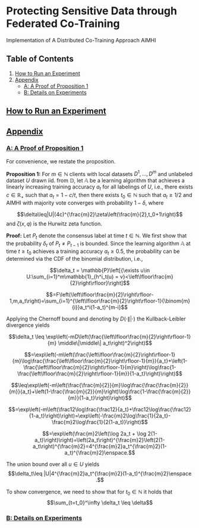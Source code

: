 # Protecting Sensitive Data through Federated Co-Training
Implementation of A Distributed Co-Training Approach AIMHI

## Table of Contents

1. [How to Run an Experiment](#howtorun)
2. [Appendix](#appendix)
    - [A: A Proof of Proposition 1](#proofofproposition)
    - [B: Details on Experiments](#b-details-on-experiments)
    
    
    
    
## [How to Run an Experiment](#howtorun)      
## [Appendix](#appendix)    
### [A: A Proof of Proposition 1](#proofofproposition)
For convenience, we restate the proposition.

**Proposition 1:** For $m\in\mathbb{N}$ clients with local datasets $D^1,\dots,D^m$ and unlabeled dataset $U$ drawn iid. from $\mathbb{D}$, let $\mathbb{A}$ be a learning algorithm that achieves a linearly increasing training accuracy $a_t$ for all labelings of $U$, i.e., there exists $c\in\mathbb{R_{+}}$ such that $a_t=1-c/t$, then there exists $t_0\in\mathbb{N}$ such that $a_t\geq 1/2$ and AIMHI with majority vote converges with probability $1-\delta$, where

$$\delta\leq|U|(4c)^{\frac{m}2}\zeta\left(\frac{m}{2},t_0+1\right)$$
and $\zeta(x,q)$ is the Hurwitz zeta function.

**Proof:**
Let $P_t$ denote the consensus label at time $t\in\mathbb{N}$. We first show that the probability $\delta_{t}$ of $P_{t}\neq P_{t-1}$ is bounded. Since the learning algorithm $\mathbb{A}$ at time $t\geq t_0$ achieves a training accuracy $a_t\geq 0.5$, the probability can be determined via the CDF of the binomial distribution, i.e.,


$$\delta_t = \mathbb{P}\left[{\exists u\in U:\sum_{i=1}^m\mathbb{1}_{h^i_t(u) = v}<\left\lfloor\frac{m}{2}\right\rfloor}\right]$$

$$=F\left(\left\lfloor\frac{m}{2}\right\rfloor-1,m,a_t\right)=\sum_{i=1}^{\left\lfloor\frac{m}{2}\right\rfloor-1}{\binom{m}{i}}a_t^i(1-a_t)^{m-i}$$

Applying the Chernoff bound and denoting by $D(\cdot\||\cdot)$ the Kullback-Leibler divergence yields


$$\delta_t \leq \exp\left(-mD\left(\frac{\left\lfloor\frac{m}{2}\right\rfloor-1}{m} \middle\|\middle\| a_t\right)^2\right)$$

$$=\exp\left(-m\left(\frac{\left\lfloor\frac{m}{2}\right\rfloor-1}{m}\log\frac{\frac{\left\lfloor\frac{m}{2}\right\rfloor-1}{m}}{a_t}+\left(1-\frac{\left\lfloor\frac{m}{2}\right\rfloor-1}{m}\right)\log\frac{1-\frac{\left\lfloor\frac{m}{2}\right\rfloor-1}{m}}{1-a_t}\right)\right)$$

$$\leq\exp\left(-m\left(\frac{\frac{m}{2}}{m}\log\frac{\frac{\frac{m}{2}}{m}}{a_t}+\left(1-\frac{\frac{m}{2}}{m}\right)\log\frac{1-\frac{\frac{m}{2}}{m}}{1-a_t}\right)\right)$$

$$=\exp\left(-m\left(\frac12\log\frac{\frac12}{a_t}+\frac12\log\frac{\frac12}{1-a_t}\right)\right)=\exp\left(-\frac{m}2\log\frac{1}{2a_t}-\frac{m}2\log\frac{1}{2(1-a_t)}\right)$$

$$=\exp\left(\frac{m}2\left(\log 2a_t + \log 2(1-a_t)\right)\right)=\left(2a_t\right)^{\frac{m}2}\left(2(1-a_t\right)^{\frac{m}2}=4^{\frac{m}2}a_t^{\frac{m}2}(1-a_t)^{\frac{m}2}\enspace.$$

The union bound over all $u\in U$ yields 
$$\delta_t\leq |U|4^{\frac{m}2}a_t^{\frac{m}2}(1-a_t)^{\frac{m}2}\enspace .$$

To show convergence, we need to show that for $t_0\in\mathbb{N}$ it holds that 
$$\sum_{t=t_0}^\infty \delta_t \leq \delta$$


























### [B: Details on Experiments](#b-details-on-experiments)



